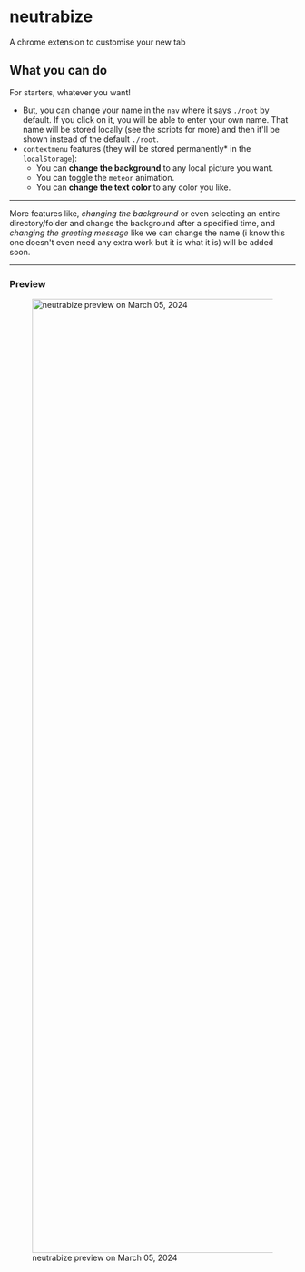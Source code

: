 # neutrabize
A chrome extension to customise your new tab

## What you can do
For starters, whatever you want!

- But, you can change your name in the `nav` where it says `./root` by default. If you click on it, you will be able to enter your own name. That name will be stored locally (see the scripts for more) and then it'll be shown instead of the default `./root`.
- `contextmenu` features (they will be stored permanently* in the `localStorage`):
  - You can **change the background** to any local picture you want.
  - You can toggle the `meteor` animation.
  - You can **change the text color** to any color you like.

------

More features like, *changing the background* or even selecting an entire directory/folder and change the background after a specified time, and *changing the greeting message* like we can change the name (i know this one doesn't even need any extra work but it is what it is) will be added soon.

------
### Preview
<figure>
  <img width="1680" alt="neutrabize preview on March 05, 2024" src="https://github.com/najmiter/neutrabize/assets/85332859/2dfb4638-86bc-4538-a632-a08a9733b81c">
  <figcaption>neutrabize preview on March 05, 2024</figcaption>
</figure>


